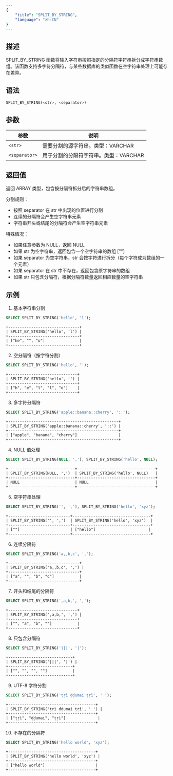 ```yaml
---
{
    "title": "SPLIT_BY_STRING",
    "language": "zh-CN"
}
---
```


## 描述

SPLIT_BY_STRING 函数将输入字符串按照指定的分隔符字符串拆分成字符串数组。该函数支持多字符分隔符，与某些数据库的类似函数在空字符串处理上可能存在差异。

## 语法

```sql
SPLIT_BY_STRING(<str>, <separator>)
```

## 参数

| 参数            | 说明        |
|---------------|-----------|
| `<str>`       | 需要分割的源字符串。类型：VARCHAR |
| `<separator>` | 用于分割的分隔符字符串。类型：VARCHAR |

## 返回值

返回 ARRAY<VARCHAR> 类型，包含按分隔符拆分后的字符串数组。

分割规则：
- 按照 separator 在 str 中出现的位置进行分割
- 连续的分隔符会产生空字符串元素
- 字符串开头或结尾的分隔符会产生空字符串元素

特殊情况：
- 如果任意参数为 NULL，返回 NULL
- 如果 str 为空字符串，返回包含一个空字符串的数组 [""]
- 如果 separator 为空字符串，str 会按字符进行拆分（每个字符成为数组的一个元素）
- 如果 separator 在 str 中不存在，返回包含原字符串的数组
- 如果 str 只包含分隔符，根据分隔符数量返回相应数量的空字符串

## 示例

1. 基本字符串分割
```sql
SELECT SPLIT_BY_STRING('hello', 'l');
```
```text
+-------------------------------+
| SPLIT_BY_STRING('hello', 'l') |
+-------------------------------+
| ["he", "", "o"]               |
+-------------------------------+
```

2. 空分隔符（按字符分割）
```sql
SELECT SPLIT_BY_STRING('hello', '');
```
```text
+------------------------------+
| SPLIT_BY_STRING('hello', '') |
+------------------------------+
| ["h", "e", "l", "l", "o"]    |
+------------------------------+
```

3. 多字符分隔符
```sql
SELECT SPLIT_BY_STRING('apple::banana::cherry', '::');
```
```text
+------------------------------------------------+
| SPLIT_BY_STRING('apple::banana::cherry', '::') |
+------------------------------------------------+
| ["apple", "banana", "cherry"]                  |
+------------------------------------------------+
```

4. NULL 值处理
```sql
SELECT SPLIT_BY_STRING(NULL, ','), SPLIT_BY_STRING('hello', NULL);
```
```text
+-----------------------------+----------------------------------+
| SPLIT_BY_STRING(NULL, ',')  | SPLIT_BY_STRING('hello', NULL)   |
+-----------------------------+----------------------------------+
| NULL                        | NULL                             |
+-----------------------------+----------------------------------+
```

5. 空字符串处理
```sql
SELECT SPLIT_BY_STRING('', ','), SPLIT_BY_STRING('hello', 'xyz');
```
```text
+---------------------------+----------------------------------+
| SPLIT_BY_STRING('', ',')  | SPLIT_BY_STRING('hello', 'xyz')  |
+---------------------------+----------------------------------+
| [""]                      | ["hello"]                       |
+---------------------------+----------------------------------+
```

6. 连续分隔符
```sql
SELECT SPLIT_BY_STRING('a,,b,c', ',');
```
```text
+-------------------------------+
| SPLIT_BY_STRING('a,,b,c', ',') |
+-------------------------------+
| ["a", "", "b", "c"]           |
+-------------------------------+
```

7. 开头和结尾的分隔符
```sql
SELECT SPLIT_BY_STRING(',a,b,', ',');
```
```text
+------------------------------+
| SPLIT_BY_STRING(',a,b,', ',') |
+------------------------------+
| ["", "a", "b", ""]           |
+------------------------------+
```

8. 只包含分隔符
```sql
SELECT SPLIT_BY_STRING('|||', '|');
```
```text
+----------------------------+
| SPLIT_BY_STRING('|||', '|') |
+----------------------------+
| ["", "", "", ""]           |
+----------------------------+
```

9. UTF-8 字符分割
```sql
SELECT SPLIT_BY_STRING('ṭṛì ḍḍumai ṭṛì', ' ');
```
```text
+--------------------------------------+
| SPLIT_BY_STRING('ṭṛì ḍḍumai ṭṛì', ' ') |
+--------------------------------------+
| ["ṭṛì", "ḍḍumai", "ṭṛì"]              |
+--------------------------------------+
```

10. 不存在的分隔符
```sql
SELECT SPLIT_BY_STRING('hello world', 'xyz');
```
```text
+--------------------------------------+
| SPLIT_BY_STRING('hello world', 'xyz') |
+--------------------------------------+
| ["hello world"]                      |
+--------------------------------------+
```
